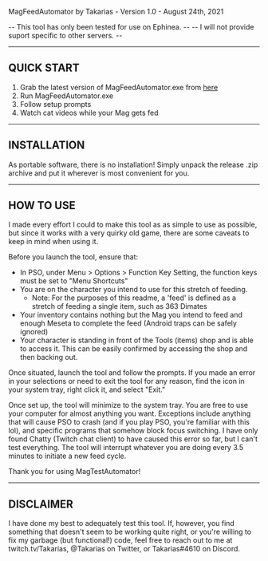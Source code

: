 MagFeedAutomator by Takarias - Version 1.0 - August 24th, 2021

--  This tool has only been tested for use on Ephinea.  --
-- I will not provide suport specific to other servers. --


--------------------
QUICK START
--------------------

1. Grab the latest version of MagFeedAutomator.exe from [here](https://github.com/Takarias/MagFeedAutomator/releases)
2. Run MagFeedAutomator.exe
3. Follow setup prompts
4. Watch cat videos while your Mag gets fed


--------------------
INSTALLATION
--------------------

As portable software, there is no installation! Simply unpack the release
.zip archive and put it wherever is most convenient for you.


--------------------
HOW TO USE
--------------------

I made every effort I could to make this tool as as simple to use as possible,
but since it works with a very quirky old game, there are some caveats to keep
in mind when using it.

Before you launch the tool, ensure that:
- In PSO, under Menu > Options > Function Key Setting, the function keys must be
	set to "Menu Shortcuts"
- You are on the character you intend to use for this stretch of feeding.
	- Note: For the purposes of this readme, a 'feed' is defined as a stretch of
		feeding a single item, such as 363 Dimates
- Your inventory contains nothing but the Mag you intend to feed and enough
	Meseta to complete the feed (Android traps can be safely ignored)
- Your character is standing in front of the Tools (items) shop and is able to
	access it. This can be easily confirmed by accessing the shop and then 
	backing out.

Once situated, launch the tool and follow the prompts. If you made an error in
your selections or need to exit the tool for any reason, find the icon in your
system tray, right click it, and select "Exit."

Once set up, the tool will minimize to the system tray. You are free to use your
computer for almost anything you want. Exceptions include anything that will
cause PSO to crash (and if you play PSO, you're familiar with this lol), and
specific programs that somehow block focus switching. I have only found Chatty
(Twitch chat client) to have caused this error so far, but I can't test
everything. The tool will interrupt whatever you are doing every 3.5 minutes to
initiate a new feed cycle.

Thank you for using MagTestAutomator!


--------------------
DISCLAIMER
--------------------

I have done my best to adequately test this tool. If, however, you find
something that doesn't seem to be working quite right, or you're willing to fix
my garbage (but functional!) code, feel free to reach out to me at
twitch.tv/Takarias, @Takarias on Twitter, or Takarias#4610 on Discord.